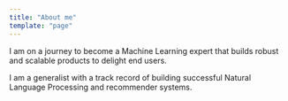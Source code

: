 ```yaml
---
title: "About me"
template: "page"
---
```

I am on a journey to become a Machine Learning expert that builds robust and scalable products to delight end users. 

I am a generalist  with  a track record of building successful Natural Language Processing  and recommender systems.
